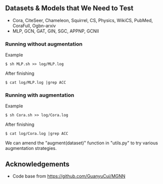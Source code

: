 ## Datasets & Models that We Need to Test
- Cora, CiteSeer, Chameleon, Squirrel, CS, Physics, WikiCS, PubMed, CoraFull, Ogbn-arxiv
- MLP, GCN, GAT, GIN, SGC, APPNP, GCNII

### Running without augmentation
Example
```shell
$ sh MLP.sh >> log/MLP.log
```
After finishing
```shell
$ cat log/MLP.log |grep ACC
```

### Running with augmentation
Example
```shell
$ sh Cora.sh >> log/Cora.log
```
After finishing
```shell
$ cat log/Cora.log |grep ACC
```
We can amend the "augment(dataset)" function in "utils.py" to try various augmentation strategies.


## Acknowledgements
- Code base from https://github.com/GuanyuCui/MGNN
